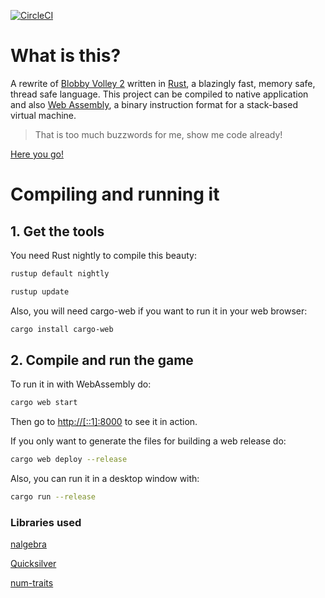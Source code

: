 [![CircleCI](https://circleci.com/gh/RustyVolley/RustyVolleySrc.svg?style=svg)](https://circleci.com/gh/RustyVolley/RustyVolleySrc)

# What is this?

A rewrite of [Blobby Volley 2](https://sourceforge.net/projects/blobby/) written in [Rust](https://www.rust-lang.org/), a blazingly fast, memory safe, thread safe language. This project can be compiled to native application and also [Web Assembly](https://webassembly.org/), a binary instruction format for a stack-based virtual machine.

> That is too much buzzwords for me, show me code already!

[Here you go!](https://codec-abc.github.io/RustyVolley/)

# Compiling and running it


## 1. Get the tools

You need Rust nightly to compile this beauty:

```sh
rustup default nightly
```

```sh
rustup update
```


Also, you will need cargo-web if you want to run it in your web browser:

```sh
cargo install cargo-web
```

## 2. Compile and run the game

To run it in with WebAssembly do:

```sh
cargo web start
```
Then go to [http://[::1]:8000](http://[::1]:8000) to see it in action.

If you only want to generate the files for building a web release do:
```sh
cargo web deploy --release
```

Also, you can run it in a desktop window with:
```sh
cargo run --release
```

### Libraries used

[nalgebra](https://github.com/rustsim/nalgebra)

[Quicksilver](https://github.com/ryanisaacg/quicksilver)

[num-traits](https://github.com/rust-num/num-traits)